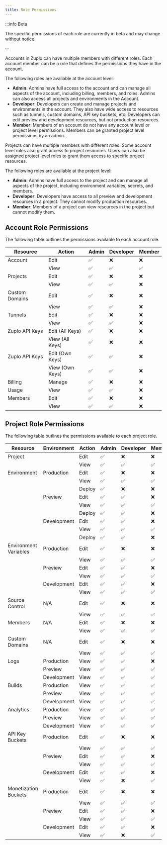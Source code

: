 ```yaml
---
title: Role Permissions
---
```


<EnterpriseFeature name="Role Based Access Control" />

:::info Beta

The specific permissions of each role are currently in beta and may change
without notice.

:::

Accounts in Zuplo can have multiple members with different roles. Each account
member can be a role that defines the permissions they have in the account.

The following roles are available at the account level:

- **Admin**: Admins have full access to the account and can manage all aspects
  of the account, including billing, members, and roles. Admins can also access
  all projects and environments in the Account.
- **Developer**: Developers can create and manage projects and environments in
  the account. They also have wide access to resources such as tunnels, custom
  domains, API key buckets, etc. Developers can edit preview and development
  resources, but not production resources.
- **Member**: Members of an account do not have any account level or project
  level permissions. Members can be granted project level permissions by an
  admin.

Projects can have multiple members with different roles. Some account level
roles also grant access to project resources. Users can also be assigned project
level roles to grant them access to specific project resources.

The following roles are available at the project level:

- **Admin**: Admins have full access to the project and can manage all aspects
  of the project, including environment variables, secrets, and members.
- **Developer**: Developers have access to all preview and development resources
  in a project. They cannot modify production resources.
- **Member**: Members of a project can view resources in the project but cannot
  modify them.

## Account Role Permissions

The following table outlines the permissions available to each account role.

| Resource       | Action          | Admin | Developer | Member |
| -------------- | --------------- | ----- | --------- | ------ |
| Account        | Edit            | ✅    | ❌        | ❌     |
|                | View            | ✅    | ✅        | ✅     |
| Projects       | Edit            | ✅    | ❌        | ❌     |
|                | View            | ✅    | ✅        | ❌     |
| Custom Domains | Edit            | ✅    | ❌        | ❌     |
|                | View            | ✅    | ✅        | ❌     |
| Tunnels        | Edit            | ✅    | ❌        | ❌     |
|                | View            | ✅    | ✅        | ❌     |
| Zuplo API Keys | Edit (All Keys) | ✅    | ❌        | ❌     |
|                | View (All Keys) | ✅    | ❌        | ❌     |
| Zuplo API Keys | Edit (Own Keys) | ✅    | ✅        | ❌     |
|                | View (Own Keys) | ✅    | ✅        | ❌     |
| Billing        | Manage          | ✅    | ❌        | ❌     |
| Usage          | View            | ✅    | ✅        | ❌     |
| Members        | Edit            | ✅    | ❌        | ❌     |
|                | View            | ✅    | ✅        | ❌     |

## Project Role Permissions

The following table outlines the permissions available to each project role.

| Resource              | Environment | Action | Admin | Developer | Member |
| --------------------- | ----------- | ------ | ----- | --------- | ------ |
| Project               |             | Edit   | ✅    | ❌        | ❌     |
|                       |             | View   | ✅    | ✅        | ✅     |
| Environment           | Production  | Edit   | ✅    | ❌        | ❌     |
|                       |             | View   | ✅    | ✅        | ✅     |
|                       |             | Deploy | ✅    | ❌        | ❌     |
|                       | Preview     | Edit   | ✅    | ✅        | ❌     |
|                       |             | View   | ✅    | ✅        | ✅     |
|                       |             | Deploy | ✅    | ✅        | ❌     |
|                       | Development | Edit   | ✅    | ✅        | ❌     |
|                       |             | View   | ✅    | ✅        | ✅     |
|                       |             | Deploy | ✅    | ✅        | ❌     |
| Environment Variables | Production  | Edit   | ✅    | ❌        | ❌     |
|                       |             | View   | ✅    | ✅        | ✅     |
|                       | Preview     | Edit   | ✅    | ✅        | ❌     |
|                       |             | View   | ✅    | ✅        | ✅     |
|                       | Development | Edit   | ✅    | ✅        | ❌     |
|                       |             | View   | ✅    | ✅        | ✅     |
| Source Control        | N/A         | Edit   | ✅    | ❌        | ❌     |
|                       |             | View   | ✅    | ✅        | ✅     |
| Members               | N/A         | Edit   | ✅    | ❌        | ❌     |
|                       |             | View   | ✅    | ✅        | ✅     |
| Custom Domains        | N/A         | Edit   | ✅    | ❌        | ❌     |
|                       |             | View   | ✅    | ✅        | ✅     |
| Logs                  | Production  | View   | ✅    | ✅        | ❌     |
|                       | Preview     | View   | ✅    | ✅        | ✅     |
|                       | Development | View   | ✅    | ✅        | ✅     |
| Builds                | Production  | View   | ✅    | ✅        | ✅     |
|                       | Preview     | View   | ✅    | ✅        | ✅     |
|                       | Development | View   | ✅    | ✅        | ✅     |
| Analytics             | Production  | View   | ✅    | ✅        | ✅     |
|                       | Preview     | View   | ✅    | ✅        | ✅     |
|                       | Development | View   | ✅    | ✅        | ✅     |
| API Key Buckets       | Production  | Edit   | ✅    | ❌        | ❌     |
|                       |             | View   | ✅    | ✅        | ✅     |
|                       | Preview     | Edit   | ✅    | ✅        | ❌     |
|                       |             | View   | ✅    | ✅        | ✅     |
|                       | Development | Edit   | ✅    | ✅        | ❌     |
|                       |             | View   | ✅    | ❌        | ✅     |
| Monetization Buckets  | Production  | Edit   | ✅    | ❌        | ❌     |
|                       |             | View   | ✅    | ✅        | ✅     |
|                       | Preview     | Edit   | ✅    | ✅        | ❌     |
|                       |             | View   | ✅    | ✅        | ✅     |
|                       | Development | Edit   | ✅    | ✅        | ❌     |
|                       |             | View   | ✅    | ❌        | ✅     |
